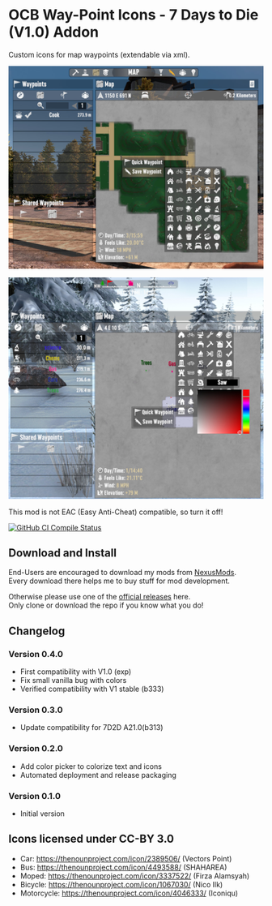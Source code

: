 # OCB Way-Point Icons - 7 Days to Die (V1.0) Addon

Custom icons for map waypoints (extendable via xml).

![In-Game Add Way-Point](Screens/in-game-add-waypoint.jpg)

![In-Game Colorized Way-Points](Screens/in-game-colorize.jpg)

This mod is not EAC (Easy Anti-Cheat) compatible, so turn it off!

[![GitHub CI Compile Status][4]][3]

## Download and Install

End-Users are encouraged to download my mods from [NexusMods][1].  
Every download there helps me to buy stuff for mod development.

Otherwise please use one of the [official releases][2] here.  
Only clone or download the repo if you know what you do!

## Changelog

### Version 0.4.0

- First compatibility with V1.0 (exp)
- Fix small vanilla bug with colors
- Verified compatibility with V1 stable (b333)

### Version 0.3.0

- Update compatibility for 7D2D A21.0(b313)

### Version 0.2.0

- Add color picker to colorize text and icons
- Automated deployment and release packaging

### Version 0.1.0

- Initial version

## Icons licensed under CC-BY 3.0

- Car: https://thenounproject.com/icon/2389506/ (Vectors Point)
- Bus: https://thenounproject.com/icon/4493588/ (SHAHAREA)
- Moped: https://thenounproject.com/icon/3337522/ (Firza Alamsyah)
- Bicycle: https://thenounproject.com/icon/1067030/ (Nico Ilk)
- Motorcycle: https://thenounproject.com/icon/4046333/ (Iconiqu)

[1]: https://www.nexusmods.com/7daystodie/mods/1883
[2]: https://github.com/OCB7D2D/OcbWayPointIcons/releases
[3]: https://github.com/OCB7D2D/OcbWayPointIcons/actions/workflows/ci.yml
[4]: https://github.com/OCB7D2D/OcbWayPointIcons/actions/workflows/ci.yml/badge.svg
